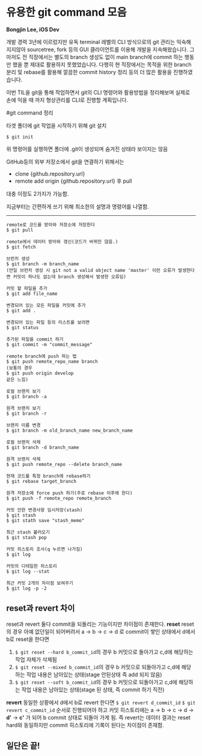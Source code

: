 # 유용한 git command 모음
**Bongjin Lee, iOS Dev**

개발 경력 3년에 이르렀지만 유독 terminal 레벨의 CLI 방식으로의 git 관리는 익숙해 지지않아 sourcetree, fork 등의 GUI 클라이언트를 이용해 개발을 지속해왔습니다.
그마저도 전 직장에서는 별도의 branch 생성도 없이 main branch에 commit 하는 행동만 했을 뿐 제대로 활용하지 못했었습니다.
다행히 현 직장에서는 목적을 위한 branch 분리 및 rebase를 활용해 깔끔한 commit history 정리 등의 더 많은 활용을 진행하였습니다.

이번 TIL을 git을 통해 작업하면서 git의 CLI 명령어와 활용방법을 정리해보며 실제로 손에 익을 때 까지 형상관리를 CLI로 진행할 계획입니다.

#git command 정리

타겟 폴더에 git 작업을 시작하기 위해 git 설치
```
$ git init
```
위 명령어를 실행하면 폴더에 .git이 생성되며 숨겨진 상태라 보이지는 않음

GitHub등의 외부 저장소에서 git을 연결하기 위해서는 
* clone {github.repository.url}
* remote add origin {github.repository.url} 후 pull

대충 이정도 2가지가 가능함.

지금부터는 간편하게 쓰기 위해 최소한의 설명과 명령어를 나열함.
***
```
remote로 코드를 받아와 저장소에 저장한다
$ git pull

remote에서 데이터 받아와 갱신(코드가 바뀌진 않음.)
$ git fetch

브런치 생성
$ git branch -m branch_name
(만일 브런치 생성 시 git not a valid object name 'master' 이런 오류가 발생한다면 커밋이 하나도 없는데 branch 생성해서 발생한 오류임)

커밋 할 파일을 추가
$ git add file_name

변경되어 있는 모든 파일을 커밋에 추가
$ git add .

변경되어 있는 파일 등의 리스트를 보려면
$ git status

추가된 파일을 commit 하기
$ git commit -m "commit_message"

remote branch에 push 하는 법
$ git push remote_repo_name branch
(보통의 경우
$ git push origin develop
같은 느낌)

로컬 브랜치 보기
$ git branch -a

원격 브랜치 보기
$ git branch -r

브랜치 이름 변경
$ git branch -m old_branch_name new_branch_name

로컬 브랜치 삭제
$ git branch -d branch_name

원격 브랜치 삭제
$ git push remote_repo --delete branch_name

현재 코드를 특정 branch에 rebase하기
$ git rebase target_branch

원격 저장소에 force push 하기(주로 rebase 이후에 한다)
$ git push -f remote_repo remote_branch

커밋 안한 변경사항 임시저장(stash)
$ git stash
$ git stath save "stash_memo"

최근 stash 불러오기
$ git stash pop

커밋 히스토리 조사(q 누르면 나가짐)
$ git log

커밋의 디테일한 히스토리
$ git log --stat

최근 커밋 2개의 차이점 보여주기
$ git log -p -2
```

## reset과 revert 차이
reset과 revert 둘다 commit을 되돌리는 기능이지만 차이점이 존재한다.
**reset**
reset의 경우 아예 없던일이 되어버려서
a -> b -> c -> d 로 commit이 쌓인 상태에서
d에서 b로 reset을 한다면
1. ```$ git reset --hard b_commit_id```의 경우 b 커밋으로 돌아가고 c,d에 해당하는 작업 자체가 삭제됨
2. ```$ git reset --mixed b_commit_id```의 경우 b 커밋으로 되돌아가고 c,d에 해당하는 작업 내용은 남아있는 상태(stage 안된상태 즉 add 되지 않음)
3. ```$ git reset --soft b_commit_id```의 경우 b 커밋으로 되돌아가고 c,d에 해당하는 작업 내용은 남아있는 상태(stage 된 상태, 즉 commit 하기 직전)

**revert**
동일한 상황에서 d에서 b로 revert 한다면
```$ git revert d_commit_id```
```$ git revert c_commit_id```
순서로 진행되어야 하고 커밋 히스토리에는
a -> b -> c -> d -> **d'** -> **c'** 가 되어 b commit 상태로 되돌아 가게 됨.
즉 revert는 데이터 결과는 reset hard와 동일하지만 commit 히스토리에 기록이 된다는 차이점이 존재함.

## **일단은 끝!**